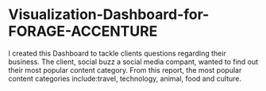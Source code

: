 # Visualization-Dashboard-for-FORAGE-ACCENTURE
I created this Dashboard to tackle clients questions regarding their business.
The client, social buzz a social media compant, wanted to find out their most popular content category.
From this report, the most popular content categories include:travel, technology, animal, food and culture.
